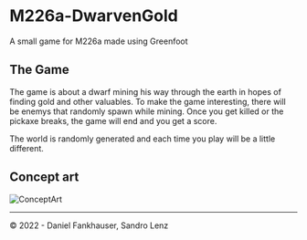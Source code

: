 # M226a-DwarvenGold
A small game for M226a made using Greenfoot

## The Game
The game is about a dwarf mining his way through the earth in hopes of finding gold and other valuables. To make the game interesting, there will be enemys that randomly spawn while mining. Once you get killed or the pickaxe breaks, the game will end and you get a score.

The world is randomly generated and each time you play will be a little different.

## Concept art
![ConceptArt](https://user-images.githubusercontent.com/59011553/196113335-103f652a-8b92-47e5-bdce-af59c21fb1ae.png)

---
&copy; 2022 - Daniel Fankhauser, Sandro Lenz